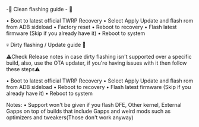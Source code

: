 -🧼 Clean flashing guide - 🧽

• Boot to latest official TWRP Recovery
• Select Apply Update and flash rom from ADB sideload
• Factory reset
• Reboot to recovery
• Flash latest firmware (Skip if you already have it)
• Reboot to system

💀 Dirty flashing / Update guide 🧟

⚠️Check Release notes in case dirty flashing isn't supported over a specific build, also, use the OTA updater, if you're having issues with it then follow these steps⚠️

• Boot to latest official TWRP Recovery
• Select Apply Update and flash rom from ADB sideload
• Reboot to recovery
• Flash latest firmware (Skip if you already have it)
• Reboot to system

Notes:
• Support won't be given if you flash DFE, Other kernel, External Gapps on top of builds that include Gapps and weird mods such as optimizers and tweakers(Those don't work anyway)
